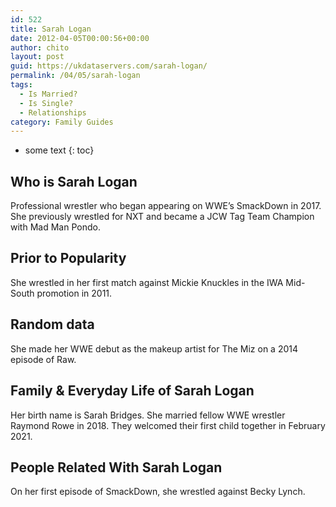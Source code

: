 ```yaml
---
id: 522
title: Sarah Logan
date: 2012-04-05T00:00:56+00:00
author: chito
layout: post
guid: https://ukdataservers.com/sarah-logan/
permalink: /04/05/sarah-logan
tags:
  - Is Married?
  - Is Single?
  - Relationships
category: Family Guides
---
```


* some text
{: toc}
          
          
## Who is  Sarah Logan
                  
                  
                  
Professional wrestler who began appearing on WWE&#8217;s SmackDown in 2017. She previously wrestled for NXT and became a JCW Tag Team Champion with Mad Man Pondo. 
                  
                
                
                
## Prior to Popularity 
                  
                  
                  
She wrestled in her first match against Mickie Knuckles in the IWA Mid-South promotion in 2011. 
                  
                
                
                
## Random data 
                  
                  
                  
She made her WWE debut as the makeup artist for The Miz on a 2014 episode of Raw. 
                  
                
                
                
## Family & Everyday Life of Sarah Logan
                  
                  
                  
Her birth name is Sarah Bridges. She married fellow WWE wrestler Raymond Rowe in 2018. They welcomed their first child together in February 2021. 
                  
                
                
                
## People Related With  Sarah Logan
                  
                  
                  
On her first episode of SmackDown, she wrestled against Becky Lynch.
                  
                
              
            
          
          
          
    
    
  
